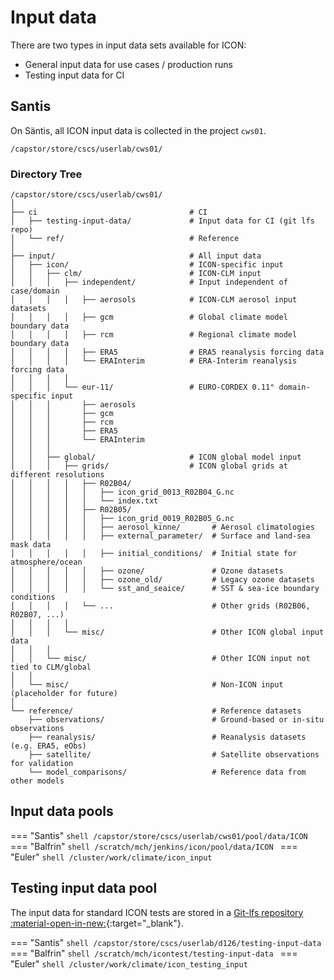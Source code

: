 # Input data

There are two types in input data sets available for ICON:

- General input data for use cases / production runs
- Testing input data for CI

## Santis 

On Säntis, all ICON input data is collected in the project `cws01`.

```shell
/capstor/store/cscs/userlab/cws01/
```

### Directory Tree

```
/capstor/store/cscs/userlab/cws01/
│
├── ci                                  # CI 
│   ├── testing-input-data/             # Input data for CI (git lfs repo)
│   └── ref/                            # Reference
│
├── input/                              # All input data
│   ├── icon/                           # ICON-specific input
│   │   ├── clm/                        # ICON-CLM input
│   │   │   ├── independent/            # Input independent of case/domain
│   │   │   │   ├── aerosols            # ICON-CLM aerosol input datasets
│   │   │   │   ├── gcm                 # Global climate model boundary data
│   │   │   │   ├── rcm                 # Regional climate model boundary data
│   │   │   │   ├── ERA5                # ERA5 reanalysis forcing data
│   │   │   │   └── ERAInterim          # ERA-Interim reanalysis forcing data
│   │   │   │
│   │   │   └── eur-11/                 # EURO-CORDEX 0.11° domain-specific input
│   │   │       ├── aerosols
│   │   │       ├── gcm
│   │   │       ├── rcm
│   │   │       ├── ERA5
│   │   │       └── ERAInterim
│   │   │
│   │   ├── global/                     # ICON global model input
│   │   │   ├── grids/                  # ICON global grids at different resolutions
│   │   │   │   ├── R02B04/
│   │   │   │   │   ├── icon_grid_0013_R02B04_G.nc
│   │   │   │   │   └── index.txt
│   │   │   │   ├── R02B05/
│   │   │   │   │   ├── icon_grid_0019_R02B05_G.nc
│   │   │   │   │   ├── aerosol_kinne/       # Aerosol climatologies
│   │   │   │   │   ├── external_parameter/  # Surface and land-sea mask data
│   │   │   │   │   ├── initial_conditions/  # Initial state for atmosphere/ocean
│   │   │   │   │   ├── ozone/               # Ozone datasets
│   │   │   │   │   ├── ozone_old/           # Legacy ozone datasets
│   │   │   │   │   └── sst_and_seaice/      # SST & sea-ice boundary conditions
│   │   │   │   └── ...                      # Other grids (R02B06, R02B07, ...)
│   │   │   │
│   │   │   └── misc/                        # Other ICON global input data
│   │   │
│   │   └── misc/                            # Other ICON input not tied to CLM/global
│   │
│   └── misc/                                # Non-ICON input (placeholder for future)
│
└── reference/                               # Reference datasets
    ├── observations/                        # Ground-based or in-situ observations
    ├── reanalysis/                          # Reanalysis datasets (e.g. ERA5, eObs)
    ├── satellite/                           # Satellite observations for validation
    └── model_comparisons/                   # Reference data from other models
```


## Input data pools

=== "Santis"
    ```shell
    /capstor/store/cscs/userlab/cws01/pool/data/ICON
    ```  
=== "Balfrin"
    ```shell
    /scratch/mch/jenkins/icon/pool/data/ICON
    ```
=== "Euler"
    ```shell
    /cluster/work/climate/icon_input
    ```    

## Testing input data pool

The input data for standard ICON tests are stored in a [Git-lfs repository :material-open-in-new:](https://gitlab.dkrz.de/icon/testing-input-data){:target="_blank"}.

=== "Santis"
    ```shell
     /capstor/store/cscs/userlab/d126/testing-input-data
    ```  
=== "Balfrin"
    ```shell
    /scratch/mch/icontest/testing-input-data
    ```
=== "Euler"
    ```shell
    /cluster/work/climate/icon_testing_input
    ```
